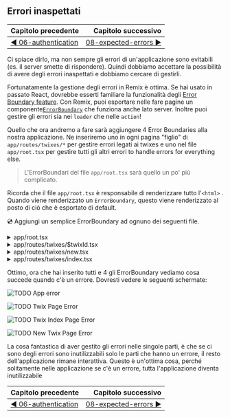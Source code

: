 ## Errori inaspettati

| Capitolo precedente  | Capitolo successivo     |
| :--------------- | ---------------: |
| [◀︎ 06-authentication](../06-authentication)| [08-expected-errors ▶︎](../08-expected-errors) |

Ci spiace dirlo, ma non sempre gli errori di un'applicazione sono evitabili (es. il server smette di rispondere). Quindi dobbiamo accettare la possibilità di avere degli errori inaspettati e dobbiamo cercare di gestirli.

Fortunatamente la gestione degli errori in Remix è ottima. Se hai usato in passato React, dovrebbe esserti familiare la funzionalità degli [Error Boundary feature](https://reactjs.org/docs/error-boundaries.html#gatsby-focus-wrapper). Con Remix, puoi esportare nelle fare pagine un componente[`ErrorBoundary`](../api/conventions#errorboundary) che funziona anche lato server. Inoltre puoi gestire gli errori sia nei `loader` che nelle `action`!

Quello che ora andremo a fare sarà aggiungere 4 Error Boundaries alla nostra applicazione. Ne inseriremo uno in ogni pagina "figlio" di `app/routes/twixes/*` per gestire errori legati ai twixes e uno nel file `app/root.tsx` per gestire tutti gli altri errori to handle errors for everything else.

> L'ErrorBoundari del file `app/root.tsx` sarà quello un po' più complicato.

Ricorda che il file `app/root.tsx` è responsabile di renderizzare tutto l'`<html>` . Quando viene renderizzato un `ErrorBoundary`, questo viene renderizzato al posto di ciò che è esportato di default.

💿 Aggiungi un semplice ErrorBoundary ad ognuno dei seguenti file.

<details>

<summary>app/root.tsx</summary>

```tsx filename=app/root.tsx lines=[57-67]
import type { LinksFunction } from "remix";
import { Links, LiveReload, Outlet } from "remix";

function Document({
  children,
  title = `Remix: So great, it's funny!`,
}: {
  children: React.ReactNode;
  title?: string;
}) {
  return (
    <html lang="en">
      <head>
        <meta charSet="utf-8" />
        <title>{title}</title>
        <Links />
      </head>
      <body>
        {children}
        <LiveReload />
      </body>
    </html>
  );
}

export default function App() {
  return (
    <Document>
      <Outlet />
    </Document>
  );
}

export function ErrorBoundary({ error }: { error: Error }) {
  return (
    <Document title="Uh-oh!">
      <div className="error-container">
        <h1>App Error</h1>
        <pre>{error.message}</pre>
      </div>
    </Document>
  );
}
```

</details>

<details>

<summary>app/routes/twixes/$twixId.tsx</summary>

```tsx filename=app/routes/twixes/$twixId.tsx nocopy
// ...

import { Link, useLoaderData, useParams } from "remix";

// ...

export function ErrorBoundary() {
  const { twixId } = useParams();
  return (
    <div className="error-container">{`C'è stato un problema nel caricare il twix con l'id${twixId}. Ci scusiamo.`}</div>
  );
}
```

</details>

<details>

<summary>app/routes/twixes/new.tsx</summary>

```tsx filename=app/routes/twixes/new.tsx nocopy
// ...

export function ErrorBoundary() {
  return (
    <div className="error-container">
      Qualcosa è andato storto, ci scusiamo.
    </div>
  );
}
```

</details>

<details>

<summary>app/routes/twixes/index.tsx</summary>

```tsx filename=app/routes/twixes/index.tsx nocopy
// ...

export function ErrorBoundary() {
  return (
    <div className="error-container">
      Ooops! C'è stato un problema
    </div>
  );
}
```

</details>

Ottimo, ora che hai inserito tutti e 4 gli ErrorBoundary vediamo cosa succede quando c'è un errore. Dovresti vedere le seguenti schermate: 

![TODO App error](/twixes-tutorial/img/app-level-error.png)

![TODO Twix Page Error](/twixes-tutorial/img/twix-id-error.png)

![TODO Twix Index Page Error](/twixes-tutorial/img/twixes-index-error.png)

![TODO New Twix Page Error](/twixes-tutorial/img/new-twix-error.png)

La cosa fantastica di aver gestito gli errori nelle singole parti, è che se ci sono degli errori sono inutilizzabili solo le parti che hanno un errore, il resto dell'applicazione rimane interattiva. Questo è un'ottima cosa, perché solitamente nelle applicazione se c'è un errore, tutta l'applicazione diventa inutilizzabile

| Capitolo precedente  | Capitolo successivo     |
| :--------------- | ---------------: |
| [◀︎ 06-authentication](../06-authentication)| [08-expected-errors ▶︎](../08-expected-errors) |